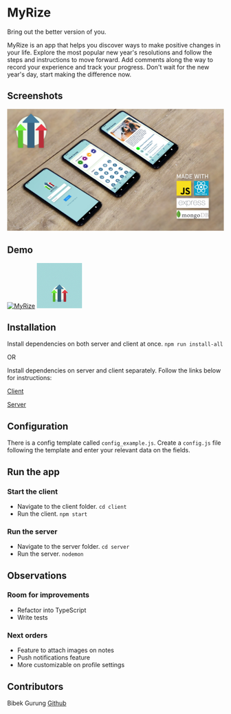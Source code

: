 # **MyRize**

Bring out the better version of you.

MyRize is an app that helps you discover ways to make positive changes in your life. Explore the most popular new year's resolutions and follow the steps and instructions to move forward. Add comments along the way to record your experience and track your progress. Don't wait for the new year's day, start making the difference now.

## Screenshots

![myRize_dropback](https://github.com/bibekgurunguh/myRize/blob/master/myRize_dropback.jpg)

## Demo

[![MyRize](http://img.youtube.com/vi/RGjZ9w5Mg8I/0.jpg)](http://www.youtube.com/watch?v=RGjZ9w5Mg8I "MyRize")
<img src="./client/assets/logoAnimation.gif" alt="MyRize logo" style="zoom:30%" width="350" height="350" >

## Installation

Install dependencies on both server and client at once.
`npm run install-all`

OR

Install dependencies on server and client separately. Follow the links below for instructions:

<a href="https://github.com/bibekgurunguh/myRize/blob/master/client/README.md">Client</a>

<a href="https://github.com/bibekgurunguh/myRize/blob/master/server/README.md">Server</a>

## Configuration
There is a config template called `config_example.js`. Create a `config.js` file following the template and enter your relevant data on the fields.

## Run the app

### Start the client
- Navigate to the client folder. `cd client`
- Run the client. `npm start`

### Run the server
- Navigate to the server folder. `cd server`
- Run the server. `nodemon`

## Observations
### Room for improvements
- Refactor into TypeScript
- Write tests
### Next orders
- Feature to attach images on notes
- Push notifications feature
- More customizable on profile settings

## Contributors
Bibek Gurung <a href="https://github.com/bibekgurunguh">Github</a>